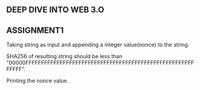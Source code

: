  ## DEEP DIVE INTO WEB 3.O
 ## ASSIGNMENT1 
 
 Taking string as input and appending a integer value(nonce) to the string.
 
 SHA256 of resulting string should be less than "00000FFFFFFFFFFFFFFFFFFFFFFFFFFFFFFFFFFFFFFFFFFFFFFFFFFFFFFFFFFF".
 
 
 Printing the nonce value.
